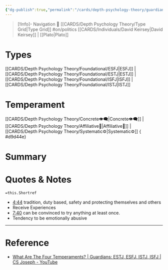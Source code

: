 ```yaml
---
{"dg-publish":true,"permalink":"/cards/depth-psychology-theory/guardian/","noteIcon":"1","created":"2023-01-12T12:07:29.951+01:00","updated":"2023-06-12T13:08:32.592+02:00"}
---
```


> [!Info]- Navigation 💠
> [[CARDS/Depth Psychology Theory/Type Grid\|Type Grid]]  #on/politics 
> [[CARDS/Individuals/David Keirsey\|David Keirsey]] | [[Plato\|Plato]]

# Types 
[[CARDS/Depth Psychology Theory/Foundational/ESFJ\|ESFJ]] | [[CARDS/Depth Psychology Theory/Foundational/ESTJ\|ESTJ]] | [[CARDS/Depth Psychology Theory/Foundational/ISFJ\|ISFJ]] | [[CARDS/Depth Psychology Theory/Foundational/ISTJ\|ISTJ]]

# Temperament 
[[CARDS/Depth Psychology Theory/Concrete👁️‍🗨️\|Concrete👁️‍🗨️]] | [[CARDS/Depth Psychology Theory/Affiliative🐜\|Affiliative🐜]] | [[CARDS/Depth Psychology Theory/Systematic⚙️\|Systematic⚙️]] 
{ #d9d44e}


# Summary 

<div class="transclusion internal-embed is-loaded"><div class="markdown-embed">



# Quotes & Notes
`=this.Shortref`

- [4:44](https://www.youtube.com/watch?v=heBzJzV8ExA&t=284s) tradition, duty based, safety and protecting themselves and others 
- Receive Experiences 
- [7:40](https://www.youtube.com/watch?v=heBzJzV8ExA&t=460s) can be convinced to try anything at least once. 
- Tendency to be emotionally abusive 


</div></div>


---
# Reference 
- [What Are The Four Temperaments? | Guardians: ESTJ, ESFJ, ISTJ, ISFJ | CS Joseph - YouTube](https://youtu.be/heBzJzV8ExA)
